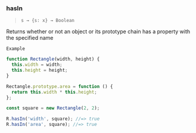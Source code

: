### hasIn

> `s → {s: x} → Boolean`

Returns whether or not an object or its prototype chain has a property with the specified name

`Example`

```js
function Rectangle(width, height) {
  this.width = width;
  this.height = height;
}

Rectangle.prototype.area = function () {
  return this.width * this.height;
};

const square = new Rectangle(2, 2);

R.hasIn('width', square); //=> true
R.hasIn('area', square); //=> true
```
